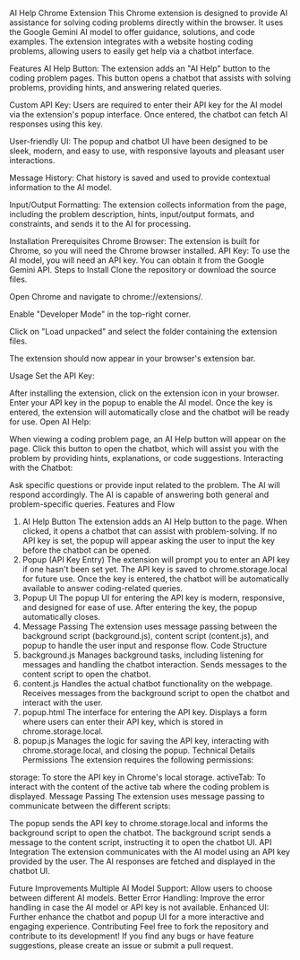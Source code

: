 AI Help Chrome Extension
This Chrome extension is designed to provide AI assistance for solving coding problems directly within the browser. It uses the Google Gemini AI model to offer guidance, solutions, and code examples. The extension integrates with a website hosting coding problems, allowing users to easily get help via a chatbot interface.

Features
AI Help Button: The extension adds an "AI Help" button to the coding problem pages. This button opens a chatbot that assists with solving problems, providing hints, and answering related queries.

Custom API Key: Users are required to enter their API key for the AI model via the extension's popup interface. Once entered, the chatbot can fetch AI responses using this key.

User-friendly UI: The popup and chatbot UI have been designed to be sleek, modern, and easy to use, with responsive layouts and pleasant user interactions.

Message History: Chat history is saved and used to provide contextual information to the AI model.

Input/Output Formatting: The extension collects information from the page, including the problem description, hints, input/output formats, and constraints, and sends it to the AI for processing.

Installation
Prerequisites
Chrome Browser: The extension is built for Chrome, so you will need the Chrome browser installed.
API Key: To use the AI model, you will need an API key. You can obtain it from the Google Gemini API.
Steps to Install
Clone the repository or download the source files.

Open Chrome and navigate to chrome://extensions/.

Enable "Developer Mode" in the top-right corner.

Click on "Load unpacked" and select the folder containing the extension files.

The extension should now appear in your browser's extension bar.

Usage
Set the API Key:

After installing the extension, click on the extension icon in your browser.
Enter your API key in the popup to enable the AI model.
Once the key is entered, the extension will automatically close and the chatbot will be ready for use.
Open AI Help:

When viewing a coding problem page, an AI Help button will appear on the page.
Click this button to open the chatbot, which will assist you with the problem by providing hints, explanations, or code suggestions.
Interacting with the Chatbot:

Ask specific questions or provide input related to the problem. The AI will respond accordingly.
The AI is capable of answering both general and problem-specific queries.
Features and Flow

1. AI Help Button
   The extension adds an AI Help button to the page. When clicked, it opens a chatbot that can assist with problem-solving.
   If no API key is set, the popup will appear asking the user to input the key before the chatbot can be opened.
2. Popup (API Key Entry)
   The extension will prompt you to enter an API key if one hasn't been set yet.
   The API key is saved to chrome.storage.local for future use.
   Once the key is entered, the chatbot will be automatically available to answer coding-related queries.
3. Popup UI
   The popup UI for entering the API key is modern, responsive, and designed for ease of use.
   After entering the key, the popup automatically closes.
4. Message Passing
   The extension uses message passing between the background script (background.js), content script (content.js), and popup to handle the user input and response flow.
   Code Structure
5. background.js
   Manages background tasks, including listening for messages and handling the chatbot interaction.
   Sends messages to the content script to open the chatbot.
6. content.js
   Handles the actual chatbot functionality on the webpage.
   Receives messages from the background script to open the chatbot and interact with the user.
7. popup.html
   The interface for entering the API key.
   Displays a form where users can enter their API key, which is stored in chrome.storage.local.
8. popup.js
   Manages the logic for saving the API key, interacting with chrome.storage.local, and closing the popup.
   Technical Details
   Permissions
   The extension requires the following permissions:

storage: To store the API key in Chrome's local storage.
activeTab: To interact with the content of the active tab where the coding problem is displayed.
Message Passing
The extension uses message passing to communicate between the different scripts:

The popup sends the API key to chrome.storage.local and informs the background script to open the chatbot.
The background script sends a message to the content script, instructing it to open the chatbot UI.
API Integration
The extension communicates with the AI model using an API key provided by the user. The AI responses are fetched and displayed in the chatbot UI.

Future Improvements
Multiple AI Model Support: Allow users to choose between different AI models.
Better Error Handling: Improve the error handling in case the AI model or API key is not available.
Enhanced UI: Further enhance the chatbot and popup UI for a more interactive and engaging experience.
Contributing
Feel free to fork the repository and contribute to its development! If you find any bugs or have feature suggestions, please create an issue or submit a pull request.
